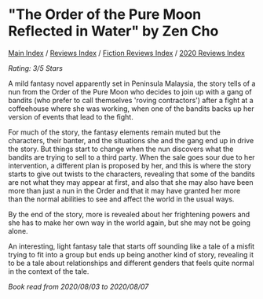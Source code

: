 # "The Order of the Pure Moon Reflected in Water" by Zen Cho

[Main Index](../../../README.md) / [Reviews Index](../../README.md) / [Fiction Reviews Index](../README.md) / [2020 Reviews Index](README.md)

*Rating: 3/5 Stars*

A mild fantasy novel apparently set in Peninsula Malaysia, the story tells of a nun from the Order of the Pure Moon who decides to join up with a gang of bandits (who prefer to call themselves 'roving contractors') after a fight at a coffeehouse where she was working, when one of the bandits backs up her version of events that lead to the fight.

For much of the story, the fantasy elements remain muted but the characters, their banter, and the situations she and the gang end up in drive the story. But things start to change when the nun discovers what the bandits are trying to sell to a third party. When the sale goes sour due to her intervention, a different plan is proposed by her, and this is where the story starts to give out twists to the characters, revealing that some of the bandits are not what they may appear at first, and also that she may also have been more than just a nun in the Order and that it may have granted her more than the normal abilities to see and affect the world in the usual ways.

By the end of the story, more is revealed about her frightening powers and she has to make her own way in the world again, but she may not be going alone.

An interesting, light fantasy tale that starts off sounding like a tale of a misfit trying to fit into a group but ends up being another kind of story, revealing it to be a tale about relationships and different genders that feels quite normal in the context of the tale.

*Book read from 2020/08/03 to 2020/08/07*
